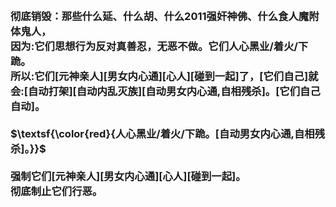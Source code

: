 <h3>
<br>彻底销毁：那些什么延、什么胡、什么2011强奸神佛、什么食人魔附体鬼人，
<br>因为:它们思想行为反对真善忍，无恶不做。它们人心黑业/着火/下跪。
<br>所以:它们[元神亲人][男女内心通][心人][碰到一起]了，[它们自己]就会:[自动打架][自动内乱灭族][自动男女内心通,自相残杀]。[它们自己自动]。
<br>
<br>$\textsf{\color{red}{人心黑业/着火/下跪。[自动男女内心通,自相残杀]。}}$
<br>
<br>强制它们[元神亲人][男女内心通][心人][碰到一起]。
<br>彻底制止它们行恶。
</h3>
